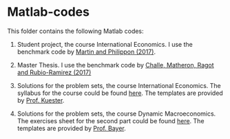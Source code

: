 # Matlab-codes

This folder contains the following Matlab codes:

1. Student project, the course International Economics. I use the benchmark code by [Martin and  Philippon (2017)](https://www.aeaweb.org/articles?id=10.1257/aer.20150630).

2. Master Thesis. I use the benchmark code by [Challe, Matheron, Ragot and Rubio-Ramirez (2017)](https://onlinelibrary.wiley.com/doi/abs/10.3982/QE714)

3. Solutions for the problem sets, the course International Economics. The syllabus for the course could be found [here](https://github.com/milakis/Matlab-codes/blob/master/International-Economics/IE_syllabus.pdf). The templates are provided by [Prof. Kuester](http://keithkuester.eu/).

4. Solutions for the problem sets, the course Dynamic Macroeconomics. The exercises sheet for the second part could be found [here](https://github.com/milakis/Matlab-codes/blob/master/Dynamic-Macroeconomics/exercises_part2.pdf). The templates are provided by [Prof. Bayer](https://www.wiwi.uni-bonn.de/bayer/). 


